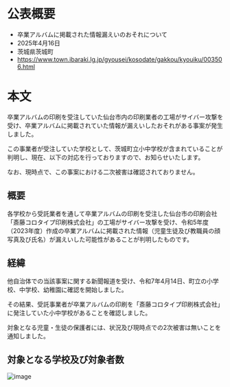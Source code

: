 # 公表概要
- 卒業アルバムに掲載された情報漏えいのおそれについて
- 2025年4月16日
- 茨城県茨城町
- https://www.town.ibaraki.lg.jp/gyousei/kosodate/gakkou/kyouiku/003506.html

# 本文
卒業アルバムの印刷を受注していた仙台市内の印刷業者の工場がサイバー攻撃を受け、卒業アルバムに掲載されていた情報が漏えいしたおそれがある事案が発生しました。

この事業者が受注していた学校として、茨城町立小中学校が含まれていることが判明し、現在、以下の対応を行っておりますので、お知らせいたします。

なお、現時点で、この事案における二次被害は確認されておりません。

## 概要
各学校から受託業者を通して卒業アルバムの印刷を受注した仙台市の印刷会社「斎藤コロタイプ印刷株式会社」の工場がサイバー攻撃を受け、令和5年度（2023年度）作成の卒業アルバムに掲載された情報（児童生徒及び教職員の顔写真及び氏名）が漏えいした可能性があることが判明したものです。

## 経緯
他自治体での当該事案に関する新聞報道を受け、令和7年4月14日、町立の小学校、中学校、幼稚園に確認を開始しました。

その結果、受託事業者が卒業アルバムの印刷を「斎藤コロタイプ印刷株式会社」に発注していた小中学校があることを確認しました。

対象となる児童・生徒の保護者には、状況及び現時点での2次被害は無いことを通知しました。

## 対象となる学校及び対象者数
![image](https://github.com/user-attachments/assets/8ab3a8a1-b2ed-45b7-981c-fd26a8aefe4c)
